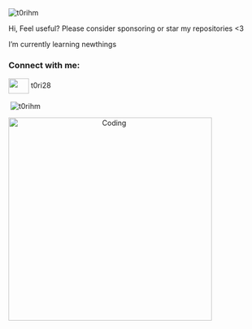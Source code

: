 <img src="https://count.getloli.com/get/@t0rihm" alt="t0rihm" />

Hi, Feel useful? Please consider sponsoring or star my repositories <3

I’m currently learning newthings

<h3 align="left">Connect with me:</h3>
<p align="left">
<a href="https://discord.gg/" target="blank"><img align="center" src="https://raw.githubusercontent.com/rahuldkjain/github-profile-readme-generator/master/src/images/icons/Social/discord.svg" alt="" height="30" width="40" /></a>
t0ri28
</p>

<p>&nbsp;<img align="center" src="https://github-readme-stats.vercel.app/api?username=T0riHM&theme=great-gatsby&hide_border=false&include_all_commits=true&count_private=false)" alt="t0rihm" /></p>

<img style="text-align: center;" alt="Coding" width="400" src="https://i.pinimg.com/originals/94/e3/4f/94e34f4027240901d3571adc14cbe11b.gif">
